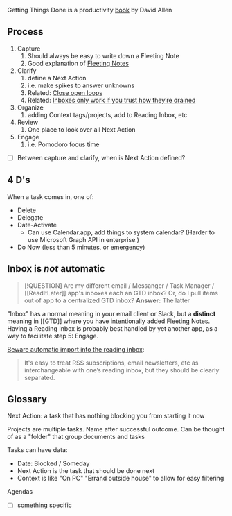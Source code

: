 Getting Things Done is a productivity [book](https://www.amazon.com/Getting-Things-Done-Stress-Free-Productivity/dp/0142000280) by David Allen

## Process
1. Capture
	1. Should always be easy to write down a Fleeting Note
	2. Good explanation of [Fleeting Notes](https://wasabigeek.com/blog/zettelkasten-and-how-to-take-smart-notes/#1a-take-fleeting-notes)
2. Clarify
	1. define a Next Action
	2. i.e. make spikes to answer unknowns
	3. Related: [Close open loops](https://notes.andymatuschak.org/zFuk9QqspNYHAgvzZc33ZGH)
	4. Related: [Inboxes only work if you trust how they’re drained](https://notes.andymatuschak.org/zGKqPvetpYbvbXmPmuuvfx8)
3. Organize
	1. adding Context tags/projects, add to Reading Inbox, etc
4. Review
	1. One place to look over all Next Action
5. Engage
	1. i.e. Pomodoro focus time

- [ ] Between capture and clarify, when is Next Action defined?

## 4 D's
When a task comes in, one of:
- Delete
- Delegate
- Date-Activate
	- Can use Calendar.app, add things to system calendar? (Harder to use Microsoft Graph API in enterprise.)
- Do Now (less than 5 minutes, or emergency)

## Inbox is *not* automatic

> [!QUESTION] Are my different email / Messanger / Task Manager / [[ReadItLater]] app's inboxes each an GTD inbox? Or, do I pull items out of app to a centralized GTD inbox?
> **Answer:** The latter

"Inbox" has a normal meaning in your email client or Slack, but a **distinct** meaning in [[GTD]] where you have intentionally added Fleeting Notes. Having a Reading Inbox is probably best handled by yet another app, as a way to facilitate step 5: Engage.

[Beware automatic import into the reading inbox](https://notes.andymatuschak.org/zL2SPWGitsD4TruNYBzSZ7s?utm_source=pocket_shared):
>It's easy to treat RSS subscriptions, email newsletters, etc as interchangeable with one’s reading inbox, but they should be clearly separated.
## Glossary
Next Action: a task that has nothing blocking you from starting it now

Projects are multiple tasks. Name after successful outcome. Can be thought of as a "folder" that group documents and tasks

Tasks can have data:
- Date: Blocked / Someday
- Next Action is the task that should be done next
- Context is like "On PC" "Errand outside house" to allow for easy filtering

Agendas
- [ ] something specific

